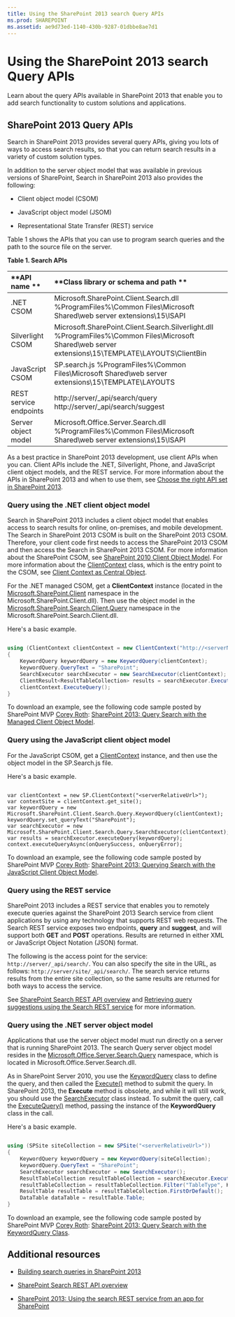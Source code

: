 ```yaml
---
title: Using the SharePoint 2013 search Query APIs
ms.prod: SHAREPOINT
ms.assetid: ae9d73ed-1140-430b-9287-01dbbe8ae7d1
---
```




# Using the SharePoint 2013 search Query APIs
Learn about the query APIs available in SharePoint 2013 that enable you to add search functionality to custom solutions and applications. 
## SharePoint 2013 Query APIs
<a name="bk_QueryAPIs"> </a>

Search in SharePoint 2013 provides several query APIs, giving you lots of ways to access search results, so that you can return search results in a variety of custom solution types.
  
    
    
In addition to the server object model that was available in previous versions of SharePoint, Search in SharePoint 2013 also provides the following:
  
    
    

- Client object model (CSOM)
    
  
- JavaScript object model (JSOM)
    
  
- Representational State Transfer (REST) service
    
  
Table 1 shows the APIs that you can use to program search queries and the path to the source file on the server.
  
    
    

**Table 1. Search APIs**


|**API name **|**Class library or schema and path **|
|:-----|:-----|
|.NET CSOM  <br/> |Microsoft.SharePoint.Client.Search.dll          %ProgramFiles%\\Common Files\\Microsoft Shared\\web server extensions\\15\\ISAPI  <br/> |
|Silverlight CSOM  <br/> |Microsoft.SharePoint.Client.Search.Silverlight.dll          %ProgramFiles%\\Common Files\\Microsoft Shared\\web server extensions\\15\\TEMPLATE\\LAYOUTS\\ClientBin  <br/> |
|JavaScript CSOM  <br/> |SP.search.js          %ProgramFiles%\\Common Files\\Microsoft Shared\\web server extensions\\15\\TEMPLATE\\LAYOUTS  <br/> |
|REST service endpoints  <br/> |http://server/_api/search/query          http://server/_api/search/suggest  <br/> |
|Server object model  <br/> |Microsoft.Office.Server.Search.dll          %ProgramFiles%\\Common Files\\Microsoft Shared\\web server extensions\\15\\ISAPI  <br/> |
   
As a best practice in SharePoint 2013 development, use client APIs when you can. Client APIs include the .NET, Silverlight, Phone, and JavaScript client object models, and the REST service. For more information about the APIs in SharePoint 2013 and when to use them, see  [Choose the right API set in SharePoint 2013](choose-the-right-api-set-in-sharepoint-2013.md).
  
    
    

### Query using the .NET client object model
<a name="bk_QueryNETcsom"> </a>

Search in SharePoint 2013 includes a client object model that enables access to search results for online, on-premises, and mobile development. The Search in SharePoint 2013 CSOM is built on the SharePoint 2013 CSOM. Therefore, your client code first needs to access the SharePoint 2013 CSOM and then access the Search in SharePoint 2013 CSOM. For more information about the SharePoint CSOM, see  [SharePoint 2010 Client Object Model](http://msdn.microsoft.com/library/8c086b11-2b8b-41ec-82ae-cd4fef0aeac6%28Office.15%29.aspx). For more information about the  [ClientContext](https://msdn.microsoft.com/library/Microsoft.SharePoint.Client.ClientContext.aspx) class, which is the entry point to the CSOM, see [Client Context as Central Object](http://msdn.microsoft.com/library/6299f0df-ab4c-40e6-b709-ec80271c99b3%28Office.15%29.aspx).
  
    
    
For the .NET managed CSOM, get a **ClientContext** instance (located in the [Microsoft.SharePoint.Client](https://msdn.microsoft.com/library/Microsoft.SharePoint.Client.aspx) namespace in the Microsoft.SharePoint.Client.dll). Then use the object model in the [Microsoft.SharePoint.Search.Client.Query](https://msdn.microsoft.com/library/Microsoft.SharePoint.Search.Client.Query.aspx) namespace in the Microsoft.SharePoint.Search.Client.dll.
  
    
    
Here's a basic example.
  
    
    



```cs

using (ClientContext clientContext = new ClientContext("http://<serverName>/sites/<siteCollectionPath>"))
{
    KeywordQuery keywordQuery = new KeywordQuery(clientContext);
    keywordQuery.QueryText = "SharePoint";
    SearchExecutor searchExecutor = new SearchExecutor(clientContext);
    ClientResult<ResultTableCollection> results = searchExecutor.ExecuteQuery(keywordQuery);
    clientContext.ExecuteQuery();
}
```

To download an example, see the following code sample posted by SharePoint MVP  [Corey Roth](http://mvp.microsoft.com/en-us/mvp/Corey%20Roth-4029260):  [SharePoint 2013: Query Search with the Managed Client Object Model](http://code.msdn.microsoft.com/Query-Search-with-the-649f1bc1).
  
    
    

### Query using the JavaScript client object model
<a name="bk_QueryJSOM"> </a>

For the JavaScript CSOM, get a  [ClientContext](https://msdn.microsoft.com/library/Microsoft.SharePoint.Client.ClientContext.aspx) instance, and then use the object model in the SP.Search.js file.
  
    
    
Here's a basic example.
  
    
    



```

var clientContext = new SP.ClientContext("<serverRelativeUrl>");
var contextSite = clientContext.get_site();
var keywordQuery = new Microsoft.SharePoint.Client.Search.Query.KeywordQuery(clientContext); 
keywordQuery.set_queryText("SharePoint"); 
var searchExecutor = new Microsoft.SharePoint.Client.Search.Query.SearchExecutor(clientContext);  
var results = searchExecutor.executeQuery(keywordQuery); 
context.executeQueryAsync(onQuerySuccess, onQueryError);
```

To download an example, see the following code sample posted by SharePoint MVP  [Corey Roth](http://mvp.microsoft.com/en-us/mvp/Corey%20Roth-4029260):  [SharePoint 2013: Querying Search with the JavaScript Client Object Model](http://code.msdn.microsoft.com/SharePoint-2013-Querying-a629b53b).
  
    
    

### Query using the REST service
<a name="bk_QueryREST"> </a>

SharePoint 2013 includes a REST service that enables you to remotely execute queries against the SharePoint 2013 Search service from client applications by using any technology that supports REST web requests. The Search REST service exposes two endpoints, **query** and **suggest**, and will support both **GET** and **POST** operations. Results are returned in either XML or JavaScript Object Notation (JSON) format.
  
    
    
The following is the access point for the service:  `http://server/_api/search/`. You can also specify the site in the URL, as follows:  `http://server/site/_api/search/`. The search service returns results from the entire site collection, so the same results are returned for both ways to access the service.
  
    
    
See  [SharePoint Search REST API overview](sharepoint-search-rest-api-overview.md) and [Retrieving query suggestions using the Search REST service](retrieving-query-suggestions-using-the-search-rest-service.md) for more information.
  
    
    

### Query using the .NET server object model
<a name="bk_QuerySOM"> </a>

Applications that use the server object model must run directly on a server that is running SharePoint 2013. The search Query server object model resides in the  [Microsoft.Office.Server.Search.Query](https://msdn.microsoft.com/library/Microsoft.Office.Server.Search.Query.aspx) namespace, which is located in Microsoft.Office.Server.Search.dll.
  
    
    
As in SharePoint Server 2010, you use the  [KeywordQuery](https://msdn.microsoft.com/library/Microsoft.Office.Server.Search.KeywordQuery.aspx) class to define the query, and then called the [Execute()](https://msdn.microsoft.com/library/Microsoft.Office.Server.Search.Query.Query.Execute.aspx) method to submit the query. In SharePoint 2013, the **Execute** method is obsolete, and while it will still work, you should use the [SearchExecutor](https://msdn.microsoft.com/library/Microsoft.Office.Server.Search.Query.SearchExecutor.aspx) class instead. To submit the query, call the [ExecuteQuery()](https://msdn.microsoft.com/library/Microsoft.Office.Server.Search.Query.SearchExecutor.ExecuteQuery.aspx) method, passing the instance of the **KeywordQuery** class in the call.
  
    
    
Here's a basic example.
  
    
    



```cs

using (SPSite siteCollection = new SPSite("<serverRelativeUrl>"))
{
    KeywordQuery keywordQuery = new KeywordQuery(siteCollection);
    keywordQuery.QueryText = "SharePoint";
    SearchExecutor searchExecutor = new SearchExecutor(); 
    ResultTableCollection resultTableCollection = searchExecutor.ExecuteQuery(keywordQuery); 
    resultTableCollection = resultTableCollection.Filter("TableType", KnownTableTypes.RelevantResults); 
    ResultTable resultTable = resultTableCollection.FirstOrDefault(); 
    DataTable dataTable = resultTable.Table; 
}
```

To download an example, see the following code sample posted by SharePoint MVP  [Corey Roth](http://mvp.microsoft.com/en-us/mvp/Corey%20Roth-4029260):  [SharePoint 2013: Query Search with the KeywordQuery Class](http://code.msdn.microsoft.com/Query-Search-with-the-372139b5).
  
    
    

## Additional resources
<a name="bk_addresources"> </a>


-  [Building search queries in SharePoint 2013](building-search-queries-in-sharepoint-2013.md)
    
  
-  [SharePoint Search REST API overview](sharepoint-search-rest-api-overview.md)
    
  
-  [SharePoint 2013: Using the search REST service from an app for SharePoint](http://code.msdn.microsoft.com/sharepoint/SharePoint-2013-Perform-a-1bf3e87d)
    
  

  
    
    
